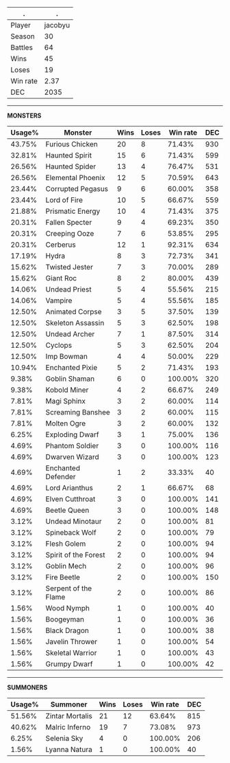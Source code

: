 .|.
|-|-
Player|jacobyu
Season|30
Battles|64
Wins|45
Loses|19
Win rate|2.37
DEC|2035

---
**MONSTERS**

Usage%|Monster|Wins|Loses|Win rate|DEC|
-|-|-|-|-|-|
43.75%|Furious Chicken|20|8|71.43%|930|
32.81%|Haunted Spirit|15|6|71.43%|599|
26.56%|Haunted Spider|13|4|76.47%|531|
26.56%|Elemental Phoenix|12|5|70.59%|643|
23.44%|Corrupted Pegasus|9|6|60.00%|358|
23.44%|Lord of Fire|10|5|66.67%|559|
21.88%|Prismatic Energy|10|4|71.43%|375|
20.31%|Fallen Specter|9|4|69.23%|350|
20.31%|Creeping Ooze|7|6|53.85%|295|
20.31%|Cerberus|12|1|92.31%|634|
17.19%|Hydra|8|3|72.73%|341|
15.62%|Twisted Jester|7|3|70.00%|289|
15.62%|Giant Roc|8|2|80.00%|439|
14.06%|Undead Priest|5|4|55.56%|215|
14.06%|Vampire|5|4|55.56%|185|
12.50%|Animated Corpse|3|5|37.50%|139|
12.50%|Skeleton Assassin|5|3|62.50%|198|
12.50%|Undead Archer|7|1|87.50%|314|
12.50%|Cyclops|5|3|62.50%|204|
12.50%|Imp Bowman|4|4|50.00%|229|
10.94%|Enchanted Pixie|5|2|71.43%|193|
9.38%|Goblin Shaman|6|0|100.00%|320|
9.38%|Kobold Miner|4|2|66.67%|249|
7.81%|Magi Sphinx|3|2|60.00%|114|
7.81%|Screaming Banshee|3|2|60.00%|115|
7.81%|Molten Ogre|3|2|60.00%|132|
6.25%|Exploding Dwarf|3|1|75.00%|136|
4.69%|Phantom Soldier|3|0|100.00%|116|
4.69%|Dwarven Wizard|3|0|100.00%|123|
4.69%|Enchanted Defender|1|2|33.33%|40|
4.69%|Lord Arianthus|2|1|66.67%|68|
4.69%|Elven Cutthroat|3|0|100.00%|141|
4.69%|Beetle Queen|3|0|100.00%|148|
3.12%|Undead Minotaur|2|0|100.00%|81|
3.12%|Spineback Wolf|2|0|100.00%|79|
3.12%|Flesh Golem|2|0|100.00%|94|
3.12%|Spirit of the Forest|2|0|100.00%|94|
3.12%|Goblin Mech|2|0|100.00%|96|
3.12%|Fire Beetle|2|0|100.00%|150|
3.12%|Serpent of the Flame|2|0|100.00%|86|
1.56%|Wood Nymph|1|0|100.00%|40|
1.56%|Boogeyman|1|0|100.00%|36|
1.56%|Black Dragon|1|0|100.00%|38|
1.56%|Javelin Thrower|1|0|100.00%|54|
1.56%|Skeletal Warrior|1|0|100.00%|43|
1.56%|Grumpy Dwarf|1|0|100.00%|42|

---
**SUMMONERS**

Usage%|Summoner|Wins|Loses|Win rate|DEC|
-|-|-|-|-|-|
51.56%|Zintar Mortalis|21|12|63.64%|815|
40.62%|Malric Inferno|19|7|73.08%|973|
6.25%|Selenia Sky|4|0|100.00%|206|
1.56%|Lyanna Natura|1|0|100.00%|40|
